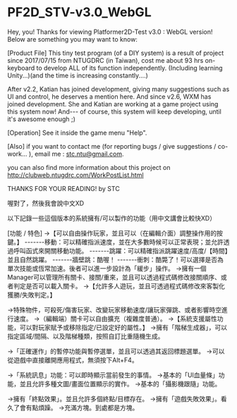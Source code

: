 # PF2D_STV-v3.0_WebGL
Hey, you! Thanks for viewing Platformer2D-Test v3.0 : WebGL version!
Below are something you may want to know:

[Product File]
This tiny test program (of a DIY system) is a result of project since 2017/07/15 from NTUGDRC (in Taiwan), cost me about 93 hrs on-keyboard to develop ALL of its function independently. (Including learning Unity...)(and the time is increasing constantly....)

After v2.2, Katian has joined development, giving many suggestions such as UI and control, he deserves a mention here.
And since v2.6, WXM has joined development. She and Katian are working at a game project using this system now!
And--- of course, this system will keep developing, until it's awesome enough ;)

[Operation]
See it inside the game menu "Help".

[Also]
if you want to contact me (for reporting bugs / give suggestions / co-work... ),
email me : stc.ntu@gmail.com.

you can also find more information about this project on http://clubweb.ntugdrc.com/WorkPostList.html

THANKS FOR YOUR READING!
by STC

喔對了，然後我會說中文XD

以下記錄一些這個版本的系統擁有/可以製作的功能（用中文講會比較快XD）

[功能 / 特色]
->【可以自由操作玩家，並且可以（在編輯介面）調整操作用的按鍵。】
-------移動：可以精確指派速度，並在大多數時候可以正常表現；並允許透過呼叫函式來開關移動功能。
-------跳躍：可以精確指派跳躍速度/高度/【時間】並且自然跳躍。
-------牆壁跳：酷喔！
-------衝刺：酷斃了！可以選擇是否為單次技能或恆常加速。後者可以進一步設計為「緩步」操作。
->擁有一個Manager可以管理所有關卡、接關/重來，並且可以透過程式碼修改接關順序、或者判定是否可以載入關卡。
->【允許多人遊玩，並且可透過程式碼修改來客製化獲勝/失敗判定。】

->特殊物件，可殺死/傷害玩家、改變玩家移動速度/讓玩家彈跳、或者影響時空進行速度。
->（編輯端）關卡可以自由擴充（複雜度普通）。
->【系統支援屬性功能，可以對玩家賦予或移除指定/已設定好的屬性。】
->擁有「階梯生成器」，可以指定區域/間隔、以及階梯種類，按照自訂比重隨機生成。

->「正確運作」的暫停功能與暫停選單，並且可以透過其返回標題選單。
->可以從遊戲中直接離開應用程式，無須按下Alt+F4。

->「系統訊息」功能：可以即時顯示當前發生的事情。
->基本的「UI血量條」功能，並且允許多種文圖/畫面位置顯示的實作。
->基本的「攝影機跟隨」功能。

->擁有「終點效果」。並且允許多個終點/目標存在。
->擁有「遊戲失敗效果」。看久了會有點煩躁。
->充滿方塊。到處都是方塊。
